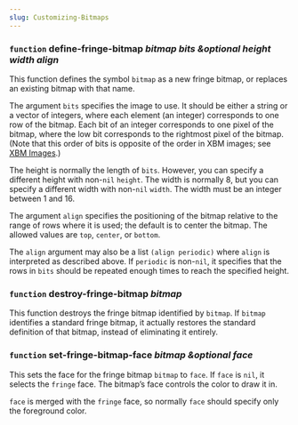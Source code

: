 ```yaml
---
slug: Customizing-Bitmaps
---
```


### <span className="tag function">`function`</span> **define-fringe-bitmap** *bitmap bits \&optional height width align*

This function defines the symbol `bitmap` as a new fringe bitmap, or replaces an existing bitmap with that name.

The argument `bits` specifies the image to use. It should be either a string or a vector of integers, where each element (an integer) corresponds to one row of the bitmap. Each bit of an integer corresponds to one pixel of the bitmap, where the low bit corresponds to the rightmost pixel of the bitmap. (Note that this order of bits is opposite of the order in XBM images; see [XBM Images](/docs/elisp/XBM-Images).)

The height is normally the length of `bits`. However, you can specify a different height with non-`nil` `height`. The width is normally 8, but you can specify a different width with non-`nil` `width`. The width must be an integer between 1 and 16.

The argument `align` specifies the positioning of the bitmap relative to the range of rows where it is used; the default is to center the bitmap. The allowed values are `top`, `center`, or `bottom`.

The `align` argument may also be a list `(align periodic)` where `align` is interpreted as described above. If `periodic` is non-`nil`, it specifies that the rows in `bits` should be repeated enough times to reach the specified height.

### <span className="tag function">`function`</span> **destroy-fringe-bitmap** *bitmap*

This function destroys the fringe bitmap identified by `bitmap`. If `bitmap` identifies a standard fringe bitmap, it actually restores the standard definition of that bitmap, instead of eliminating it entirely.

### <span className="tag function">`function`</span> **set-fringe-bitmap-face** *bitmap \&optional face*

This sets the face for the fringe bitmap `bitmap` to `face`. If `face` is `nil`, it selects the `fringe` face. The bitmap’s face controls the color to draw it in.

`face` is merged with the `fringe` face, so normally `face` should specify only the foreground color.

